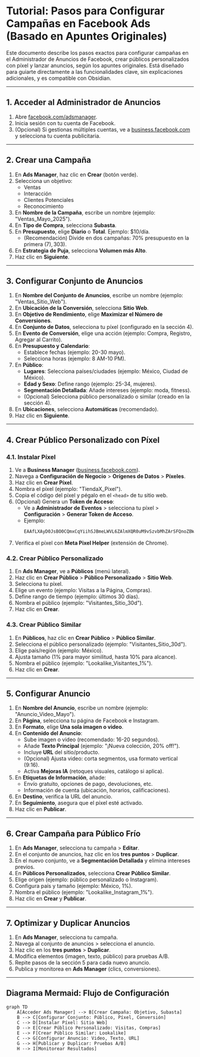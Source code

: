 # Tutorial: Pasos para Configurar Campañas en Facebook Ads (Basado en Apuntes Originales)

Este documento describe los pasos exactos para configurar campañas en el Administrador de Anuncios de Facebook, crear públicos personalizados con píxel y lanzar anuncios, según los apuntes originales. Está diseñado para guiarte directamente a las funcionalidades clave, sin explicaciones adicionales, y es compatible con Obsidian.

---

## 1. Acceder al Administrador de Anuncios

1. Abre [facebook.com/adsmanager](https://www.facebook.com/adsmanager).
2. Inicia sesión con tu cuenta de Facebook.
3. (Opcional) Si gestionas múltiples cuentas, ve a [business.facebook.com](https://business.facebook.com) y selecciona tu cuenta publicitaria.

---

## 2. Crear una Campaña

1. En **Ads Manager**, haz clic en **Crear** (botón verde).
2. Selecciona un objetivo:
   - Ventas
   - Interacción
   - Clientes Potenciales
   - Reconocimiento
3. En **Nombre de la Campaña**, escribe un nombre (ejemplo: "Ventas_Mayo_2025").
4. En **Tipo de Compra**, selecciona **Subasta**.
5. En **Presupuesto**, elige **Diario** o **Total**. Ejemplo: $10/día.
   - (Recomendación) Divide en dos campañas: 70% presupuesto en la primera ($7), 30% en la segunda ($3).
6. En **Estrategia de Puja**, selecciona **Volumen más Alto**.
7. Haz clic en **Siguiente**.

---

## 3. Configurar Conjunto de Anuncios

1. En **Nombre del Conjunto de Anuncios**, escribe un nombre (ejemplo: "Ventas_Sitio_Web").
2. En **Ubicación de la Conversión**, selecciona **Sitio Web**.
3. En **Objetivo de Rendimiento**, elige **Maximizar el Número de Conversiones**.
4. En **Conjunto de Datos**, selecciona tu píxel (configurado en la sección 4).
5. En **Evento de Conversión**, elige una acción (ejemplo: Compra, Registro, Agregar al Carrito).
6. En **Presupuesto y Calendario**:
   - Establece fechas (ejemplo: 20-30 mayo).
   - Selecciona horas (ejemplo: 8 AM-10 PM).
7. En **Público**:
   - **Lugares**: Selecciona países/ciudades (ejemplo: México, Ciudad de México).
   - **Edad y Sexo**: Define rango (ejemplo: 25-34, mujeres).
   - **Segmentación Detallada**: Añade intereses (ejemplo: moda, fitness).
   - (Opcional) Selecciona público personalizado o similar (creado en la sección 4).
8. En **Ubicaciones**, selecciona **Automáticas** (recomendado).
9. Haz clic en **Siguiente**.

---

## 4. Crear Público Personalizado con Píxel

### 4.1. Instalar Píxel
1. Ve a **Business Manager** ([business.facebook.com](https://business.facebook.com)).
2. Navega a **Configuración de Negocio** > **Orígenes de Datos** > **Píxeles**.
3. Haz clic en **Crear Píxel**.
4. Nombra el píxel (ejemplo: "TiendaX_Pixel").
5. Copia el código del píxel y pégalo en el `<head>` de tu sitio web.
6. (Opcional) Genera un **Token de Acceso**:
   - Ve a **Administrador de Eventos** > selecciona tu píxel > **Configuración** > **Generar Token de Acceso**.
   - Ejemplo:
     ```javascript
     EAAfLXAyD0JsBO0CQmxCqYiihSJBmeLWVL6ZAlmXQR0uM9vSzvbMhZArSFQnoZBWo5Bunuoe1grrJtUxSsGNEXFe01ZCbw2T1iZBQ9gKVFMi5cJZB3rJhrIR2F1Vi3B22kWNh2Ij5NxKUuzlvs3s3n5LrQenBZB9R4BODkCPHw6VArYsnWGo6xjOulzrRnjvzowpcQZDZD
     ```
7. Verifica el píxel con **Meta Pixel Helper** (extensión de Chrome).

### 4.2. Crear Público Personalizado
1. En **Ads Manager**, ve a **Públicos** (menú lateral).
2. Haz clic en **Crear Público** > **Público Personalizado** > **Sitio Web**.
3. Selecciona tu píxel.
4. Elige un evento (ejemplo: Visitas a la Página, Compras).
5. Define rango de tiempo (ejemplo: últimos 30 días).
6. Nombra el público (ejemplo: "Visitantes_Sitio_30d").
7. Haz clic en **Crear**.

### 4.3. Crear Público Similar
1. En **Públicos**, haz clic en **Crear Público** > **Público Similar**.
2. Selecciona el público personalizado (ejemplo: "Visitantes_Sitio_30d").
3. Elige país/región (ejemplo: México).
4. Ajusta tamaño (1% para mayor similitud, hasta 10% para alcance).
5. Nombra el público (ejemplo: "Lookalike_Visitantes_1%").
6. Haz clic en **Crear**.

---

## 5. Configurar Anuncio

1. En **Nombre del Anuncio**, escribe un nombre (ejemplo: "Anuncio_Video_Mayo").
2. En **Página**, selecciona tu página de Facebook e Instagram.
3. En **Formato**, elige **Una sola imagen o video**.
4. En **Contenido del Anuncio**:
   - Sube imagen o video (recomendado: 16-20 segundos).
   - Añade **Texto Principal** (ejemplo: "¡Nueva colección, 20% off!").
   - Incluye **URL** del sitio/producto.
   - (Opcional) Ajusta video: corta segmentos, usa formato vertical (9:16).
   - Activa **Mejoras IA** (retoques visuales, catálogo si aplica).
5. En **Etiquetas de Información**, añade:
   - Envío gratuito, opciones de pago, devoluciones, etc.
   - Información de cuenta (ubicación, horarios, calificaciones).
6. En **Destino**, verifica la URL del anuncio.
7. En **Seguimiento**, asegura que el píxel esté activado.
8. Haz clic en **Publicar**.

---

## 6. Crear Campaña para Público Frío

1. En **Ads Manager**, selecciona tu campaña > **Editar**.
2. En el conjunto de anuncios, haz clic en los **tres puntos** > **Duplicar**.
3. En el nuevo conjunto, ve a **Segmentación Detallada** y elimina intereses previos.
4. En **Públicos Personalizados**, selecciona **Crear Público Similar**.
5. Elige origen (ejemplo: público personalizado o Instagram).
6. Configura país y tamaño (ejemplo: México, 1%).
7. Nombra el público (ejemplo: "Lookalike_Instagram_1%").
8. Haz clic en **Crear** y **Publicar**.

---

## 7. Optimizar y Duplicar Anuncios

1. En **Ads Manager**, selecciona tu campaña.
2. Navega al conjunto de anuncios > selecciona el anuncio.
3. Haz clic en los **tres puntos** > **Duplicar**.
4. Modifica elementos (imagen, texto, público) para pruebas A/B.
5. Repite pasos de la sección 5 para cada nuevo anuncio.
6. Publica y monitorea en **Ads Manager** (clics, conversiones).

---

## Diagrama Mermaid: Flujo de Configuración

```mermaid
graph TD
    A[Acceder Ads Manager] --> B[Crear Campaña: Objetivo, Subasta]
    B --> C[Configurar Conjunto: Público, Píxel, Conversión]
    C --> D[Instalar Píxel: Sitio Web]
    D --> E[Crear Público Personalizado: Visitas, Compras]
    E --> F[Crear Público Similar: Lookalike]
    C --> G[Configurar Anuncio: Video, Texto, URL]
    G --> H[Publicar y Duplicar: Pruebas A/B]
    H --> I[Monitorear Resultados]
````